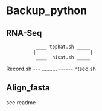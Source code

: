 # Backup_python

## RNA-Seq

               ____ tophat.sh _____
              |                    |
               ____  hisat.sh _____
Record.sh ---     ..........        ------ htseq.sh
             
              
            
## Align_fasta

   see readme
